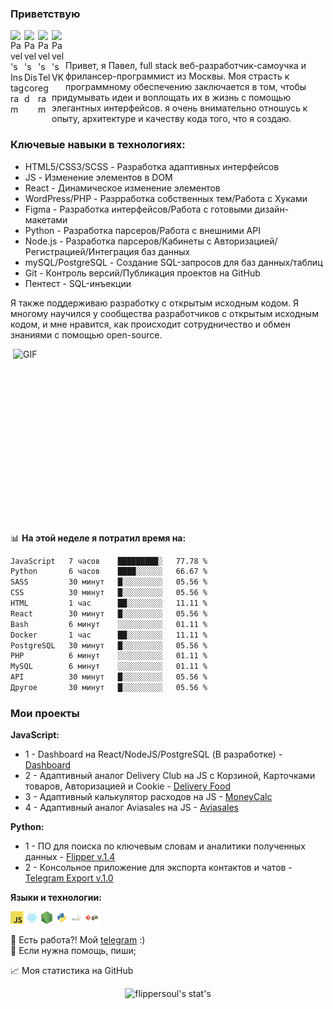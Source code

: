 ### Приветствую
<a href="https://www.instagram.com/skvortsovpav/">
  <img align="left" alt="Pavel's Instagram" width="22px" src="https://raw.githubusercontent.com/hussainweb/hussainweb/main/icons/instagram.png" />
</a>
<a href="https://discordapp.com/users/694561171986186330/">
  <img align="left" alt="Pavel's Discord" width="22px" src="https://raw.githubusercontent.com/peterthehan/peterthehan/master/assets/discord.svg" />
</a>
<a href="https://t.me/ricardosql" target="_blank">
      <img align="left" alt="Pavel's Telegram" width="22px"
src="https://cdn-icons-png.flaticon.com/512/2111/2111646.png" />
</a>
<a href="https://vk.com/sergeevmaximus" target="_blank">
      <img align="left" alt="Pavel's VK" width="22px"
src="https://cdn-icons-png.flaticon.com/512/145/145813.png" />
</a>

<br />
<br />

Привет, я Павел, full stack веб-разработчик-самоучка и фрилансер-программист из Москвы. Моя страсть к программному обеспечению заключается в том, чтобы придумывать идеи и воплощать их в жизнь с помощью элегантных интерфейсов. я очень внимательно отношусь к опыту, архитектуре и качеству кода того, что я создаю.

### Ключевые навыки в технологиях:

- HTML5/CSS3/SCSS - Разработка адаптивных интерфейсов
- JS - Изменение элементов в DOM
- React - Динамическое изменение элементов
- WordPress/PHP  -  Разрработка собственных тем/Работа с Хуками
- Figma - Разработка интерфейсов/Работа с готовыми дизайн-макетами
- Python - Разработка парсеров/Работа с внешними API
- Node.js - Разработка парсеров/Кабинеты с Авторизацией/Регистрацией/Интеграция баз данных
- mySQL/PostgreSQL - Создание SQL-запросов для баз данных/таблиц
- Git - Контроль версий/Публикация проектов на GitHub
- Пентест -  SQL-инъекции

Я также поддерживаю разработку с открытым исходным кодом. Я многому научился у сообщества разработчиков с открытым исходным кодом, и мне нравится, как происходит сотрудничество и обмен знаниями с помощью open-source.

  <img align="right" alt="GIF" src="https://github.com/abhisheknaiidu/abhisheknaiidu/blob/master/code.gif?raw=true" width="500" height="293" />

📊 **На этой неделе я потратил время на:**
<!--START_SECTION:waka-->

```txt
JavaScript   7 часов    █████████░   77.78 %
Python       6 часов    ████░░░░░░   66.67 %
SASS         30 минут   █░░░░░░░░░   05.56 %
CSS          30 минут   █░░░░░░░░░   05.56 %
HTML         1 час      ██░░░░░░░░   11.11 %
React        30 минут   █░░░░░░░░░   05.56 %
Bash         6 минут    ░░░░░░░░░░   01.11 %
Docker       1 час      ██░░░░░░░░   11.11 %
PostgreSQL   30 минут   █░░░░░░░░░   05.56 %
PHP          6 минут    ░░░░░░░░░░   01.11 %
MySQL        6 минут    ░░░░░░░░░░   01.11 %
API          30 минут   █░░░░░░░░░   05.56 %
Другое       30 минут   █░░░░░░░░░   05.56 %
```

<!--END_SECTION:waka-->

### Мои проекты

**JavaScript:** 

- 1 - Dashboard на React/NodeJS/PostgreSQL (В разработке) - [Dashboard](https://github.com/flippersoul/dashboard) 
- 2 - Адаптивный аналог Delivery Club на JS с Корзиной, Карточками товаров, Авторизацией и Cookie - [Delivery Food](https://github.com/flippersoul/delivery-food)
- 3 - Адаптивный калькулятор расходов на JS - [MoneyCalc](https://github.com/flippersoul/moneyCalc) 
- 4 - Адаптивный аналог Aviasales на JS - [Aviasales](https://github.com/flippersoul/aviasales)

**Python:** 

- 1 - ПО для поиска по ключевым словам и аналитики полученных данных - [Flipper v.1.4](https://github.com/flippersoul/flipper)
- 2 - Консольное приложение для экспорта контактов и чатов - [Telegram Export v.1.0](https://github.com/flippersoul/telegram_export)


**Языки и технологии:**  

<code><img height="20" src="https://raw.githubusercontent.com/github/explore/80688e429a7d4ef2fca1e82350fe8e3517d3494d/topics/javascript/javascript.png"></code>
<code><img height="20" src="https://raw.githubusercontent.com/github/explore/80688e429a7d4ef2fca1e82350fe8e3517d3494d/topics/react/react.png"></code>
<code><img height="20" src="https://raw.githubusercontent.com/github/explore/80688e429a7d4ef2fca1e82350fe8e3517d3494d/topics/nodejs/nodejs.png"></code>
<code><img height="20" src="https://raw.githubusercontent.com/github/explore/80688e429a7d4ef2fca1e82350fe8e3517d3494d/topics/python/python.png"></code>
<code><img height="20" src="https://raw.githubusercontent.com/github/explore/80688e429a7d4ef2fca1e82350fe8e3517d3494d/topics/mysql/mysql.png"></code>
<code><img height="20" src="https://raw.githubusercontent.com/github/explore/80688e429a7d4ef2fca1e82350fe8e3517d3494d/topics/git/git.png"></code>

💼 Есть работа?! Мой [telegram](https://t.me/ricardosql) :)
<br />
💬 Если нужна помощь, пиши;

📈 Моя статистика на GitHub

<p align="center"> <img src="https://github-readme-stats.vercel.app/api?username=flippersoul&show_icons=true&theme=gotham" alt="flippersoul's stat's" />




